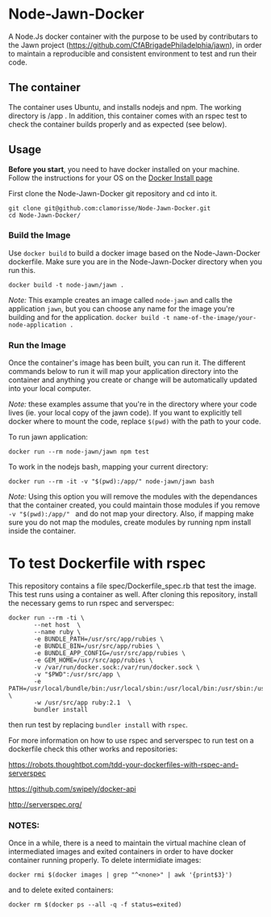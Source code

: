 # Node-Jawn-Docker

A Node.Js docker container with the purpose to be used by contributars to the Jawn project (https://github.com/CfABrigadePhiladelphia/jawn), in order to maintain a reproducible and consistent environment to test and run their code.

## The container

The container uses Ubuntu, and installs nodejs and npm. The working directory is /app .
In addition, this container comes with an rspec test to check the container builds properly and as expected (see below).

## Usage

**Before you start**, you need to have docker installed on your machine. Follow the instructions for your OS on the [Docker Install page](https://docs.docker.com/engine/installation/)

First clone the Node-Jawn-Docker git repository and cd into it. 

```
git clone git@github.com:clamorisse/Node-Jawn-Docker.git
cd Node-Jawn-Docker/
```

### Build the Image

Use `docker build` to build a docker image based on the Node-Jawn-Docker dockerfile. Make sure you are in the Node-Jawn-Docker directory when you run this.

```
docker build -t node-jawn/jawn .
```

_Note:_ This example creates an image called `node-jawn` and calls the application `jawn`, but you can choose any name for the image you're building and for the application. `docker build -t name-of-the-image/your-node-application .`

### Run the Image

Once the container's image has been built, you can run it. The different commands below to run it will map your application directory into the container and anything you create or change will be automatically updated into your local computer.

*Note:* these examples assume that you're in the directory where your code lives (ie. your local copy of the jawn code). If you want to explicitly tell docker where to mount the code, replace `$(pwd)` with the path to your code.

To run jawn application:

```docker run --rm node-jawn/jawn npm test```

To work in the nodejs bash, mapping your current directory:

```docker run --rm -it -v "$(pwd):/app/" node-jawn/jawn bash```

*Note:* Using this option you will remove the modules with the dependances that the container created, you could maintain those modules if you remove ```-v "$(pwd):/app/" ``` and do not map your directory. Also, if mapping make sure you do not map the modules, create modules by running npm install inside the container.

# To test Dockerfile with rspec

This repository contains a file spec/Dockerfile_spec.rb that test the image.
This test runs using a container as well.
After cloning this repository, install the necessary gems to run rspec and serverspec:
```
docker run --rm -ti \
       --net host  \
       --name ruby \
       -e BUNDLE_PATH=/usr/src/app/rubies \
       -e BUNDLE_BIN=/usr/src/app/rubies \
       -e BUNDLE_APP_CONFIG=/usr/src/app/rubies \
       -e GEM_HOME=/usr/src/app/rubies \
       -v /var/run/docker.sock:/var/run/docker.sock \
       -v "$PWD":/usr/src/app \
       -e PATH=/usr/local/bundle/bin:/usr/local/sbin:/usr/local/bin:/usr/sbin:/usr/bin:/sbin:/bin:/usr/src/app:/usr/src/app/rubies \
       -w /usr/src/app ruby:2.1  \
       bundler install
```
then run test by replacing ```bundler install``` with ```rspec```.

For more information on how to use rspec and serverspec to run test on a dockerfile check this other works and repositories:

https://robots.thoughtbot.com/tdd-your-dockerfiles-with-rspec-and-serverspec

https://github.com/swipely/docker-api

http://serverspec.org/

### NOTES:
Once in a while, there is a need to maintain the virtual machine clean of intermediated images and exited containers
in order to have docker container running properly.
To delete intermidiate images:

```docker rmi $(docker images | grep "^<none>" | awk '{print$3}')```

and to delete exited containers:

```docker rm $(docker ps --all -q -f status=exited)```

